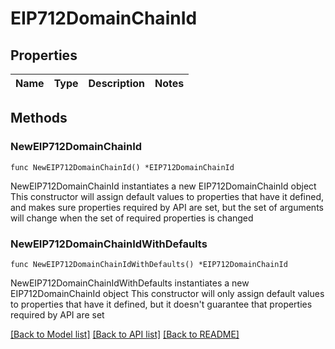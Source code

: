 # EIP712DomainChainId

## Properties

Name | Type | Description | Notes
------------ | ------------- | ------------- | -------------

## Methods

### NewEIP712DomainChainId

`func NewEIP712DomainChainId() *EIP712DomainChainId`

NewEIP712DomainChainId instantiates a new EIP712DomainChainId object
This constructor will assign default values to properties that have it defined,
and makes sure properties required by API are set, but the set of arguments
will change when the set of required properties is changed

### NewEIP712DomainChainIdWithDefaults

`func NewEIP712DomainChainIdWithDefaults() *EIP712DomainChainId`

NewEIP712DomainChainIdWithDefaults instantiates a new EIP712DomainChainId object
This constructor will only assign default values to properties that have it defined,
but it doesn't guarantee that properties required by API are set


[[Back to Model list]](../README.md#documentation-for-models) [[Back to API list]](../README.md#documentation-for-api-endpoints) [[Back to README]](../README.md)


